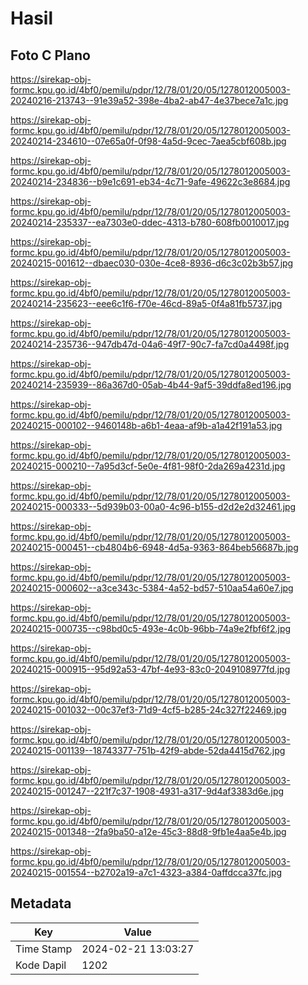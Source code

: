 # Hasil

## Foto C Plano

https://sirekap-obj-formc.kpu.go.id/4bf0/pemilu/pdpr/12/78/01/20/05/1278012005003-20240216-213743--91e39a52-398e-4ba2-ab47-4e37bece7a1c.jpg

https://sirekap-obj-formc.kpu.go.id/4bf0/pemilu/pdpr/12/78/01/20/05/1278012005003-20240214-234610--07e65a0f-0f98-4a5d-9cec-7aea5cbf608b.jpg

https://sirekap-obj-formc.kpu.go.id/4bf0/pemilu/pdpr/12/78/01/20/05/1278012005003-20240214-234836--b9e1c691-eb34-4c71-9afe-49622c3e8684.jpg

https://sirekap-obj-formc.kpu.go.id/4bf0/pemilu/pdpr/12/78/01/20/05/1278012005003-20240214-235337--ea7303e0-ddec-4313-b780-608fb0010017.jpg

https://sirekap-obj-formc.kpu.go.id/4bf0/pemilu/pdpr/12/78/01/20/05/1278012005003-20240215-001612--dbaec030-030e-4ce8-8936-d6c3c02b3b57.jpg

https://sirekap-obj-formc.kpu.go.id/4bf0/pemilu/pdpr/12/78/01/20/05/1278012005003-20240214-235623--eee6c1f6-f70e-46cd-89a5-0f4a81fb5737.jpg

https://sirekap-obj-formc.kpu.go.id/4bf0/pemilu/pdpr/12/78/01/20/05/1278012005003-20240214-235736--947db47d-04a6-49f7-90c7-fa7cd0a4498f.jpg

https://sirekap-obj-formc.kpu.go.id/4bf0/pemilu/pdpr/12/78/01/20/05/1278012005003-20240214-235939--86a367d0-05ab-4b44-9af5-39ddfa8ed196.jpg

https://sirekap-obj-formc.kpu.go.id/4bf0/pemilu/pdpr/12/78/01/20/05/1278012005003-20240215-000102--9460148b-a6b1-4eaa-af9b-a1a42f191a53.jpg

https://sirekap-obj-formc.kpu.go.id/4bf0/pemilu/pdpr/12/78/01/20/05/1278012005003-20240215-000210--7a95d3cf-5e0e-4f81-98f0-2da269a4231d.jpg

https://sirekap-obj-formc.kpu.go.id/4bf0/pemilu/pdpr/12/78/01/20/05/1278012005003-20240215-000333--5d939b03-00a0-4c96-b155-d2d2e2d32461.jpg

https://sirekap-obj-formc.kpu.go.id/4bf0/pemilu/pdpr/12/78/01/20/05/1278012005003-20240215-000451--cb4804b6-6948-4d5a-9363-864beb56687b.jpg

https://sirekap-obj-formc.kpu.go.id/4bf0/pemilu/pdpr/12/78/01/20/05/1278012005003-20240215-000602--a3ce343c-5384-4a52-bd57-510aa54a60e7.jpg

https://sirekap-obj-formc.kpu.go.id/4bf0/pemilu/pdpr/12/78/01/20/05/1278012005003-20240215-000735--c98bd0c5-493e-4c0b-96bb-74a9e2fbf6f2.jpg

https://sirekap-obj-formc.kpu.go.id/4bf0/pemilu/pdpr/12/78/01/20/05/1278012005003-20240215-000915--95d92a53-47bf-4e93-83c0-2049108977fd.jpg

https://sirekap-obj-formc.kpu.go.id/4bf0/pemilu/pdpr/12/78/01/20/05/1278012005003-20240215-001032--00c37ef3-71d9-4cf5-b285-24c327f22469.jpg

https://sirekap-obj-formc.kpu.go.id/4bf0/pemilu/pdpr/12/78/01/20/05/1278012005003-20240215-001139--18743377-751b-42f9-abde-52da4415d762.jpg

https://sirekap-obj-formc.kpu.go.id/4bf0/pemilu/pdpr/12/78/01/20/05/1278012005003-20240215-001247--221f7c37-1908-4931-a317-9d4af3383d6e.jpg

https://sirekap-obj-formc.kpu.go.id/4bf0/pemilu/pdpr/12/78/01/20/05/1278012005003-20240215-001348--2fa9ba50-a12e-45c3-88d8-9fb1e4aa5e4b.jpg

https://sirekap-obj-formc.kpu.go.id/4bf0/pemilu/pdpr/12/78/01/20/05/1278012005003-20240215-001554--b2702a19-a7c1-4323-a384-0affdcca37fc.jpg


## Metadata

| Key        | Value               |
| ---------- | ------------------- |
| Time Stamp | 2024-02-21 13:03:27 |
| Kode Dapil | 1202                |



